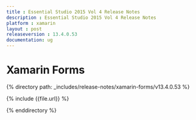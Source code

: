 ```yaml
---
title : Essential Studio 2015 Vol 4 Release Notes
description : Essential Studio 2015 Vol 4 Release Notes
platform : xamarin
layout : post
releaseversion : 13.4.0.53
documentation: ug
---
```


# Xamarin Forms

{% directory path: _includes/release-notes/xamarin-forms/v13.4.0.53 %}


{% include {{file.url}} %}

{% enddirectory %}